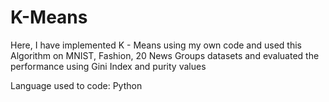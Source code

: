 # K-Means
Here, I have implemented K - Means using my own code and used this Algorithm on MNIST, Fashion, 20 News Groups datasets and evaluated the performance using Gini Index and purity values

Language used to code: Python
